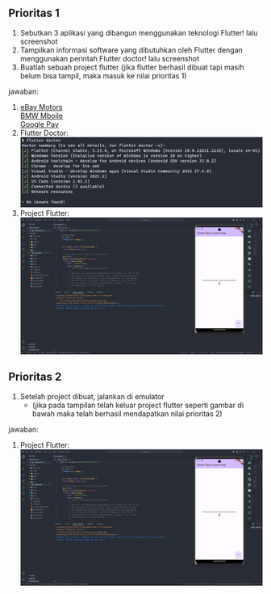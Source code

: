 ## Prioritas 1
1. Sebutkan 3 aplikasi yang dibangun menggunakan teknologi Flutter! lalu screenshot
2. Tampilkan informasi software yang dibutuhkan oleh Flutter dengan menggunakan perintah Flutter doctor! lalu screenshot
3. Buatlah sebuah project flutter (jika flutter berhasil dibuat tapi masih belum bisa tampil, maka masuk ke nilai prioritas 1)

jawaban:
1. [eBay Motors](https://flutter.dev/showcase/ebay)\
[BMW Mboile](https://flutter.dev/showcase/bmw)\
[Google Pay](https://flutter.dev/showcase/google-pay)
1. Flutter Doctor:![image](../screenshots/output.png)
1. Project Flutter:![image](../screenshots/output2.png)
## Prioritas 2
1. Setelah project dibuat, jalankan di emulator 
    - (jika pada tampilan telah keluar project flutter seperti gambar di bawah maka telah berhasil mendapatkan nilai prioritas 2)
    
jawaban:
1. Project Flutter:![image](../screenshots/output2.png)